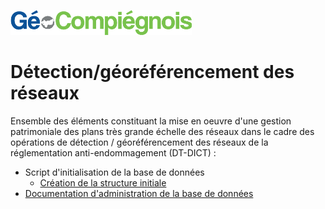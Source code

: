 ![GeoCompiegnois](doc/img/Logo_web-GeoCompiegnois.png)

# Détection/géoréférencement des réseaux

Ensemble des éléments constituant la mise en oeuvre d'une gestion patrimoniale des plans très grande échelle des réseaux dans le cadre des opérations de détection / géoréférencement des réseaux de la réglementation anti-endommagement (DT-DICT) :

- Script d'initialisation de la base de données
  * [Création  de la structure initiale](sql/init_bd_res_detec_10_squelette.sql)
- [Documentation d'administration de la base de données](doc/doc_admin_res_detec.md)
